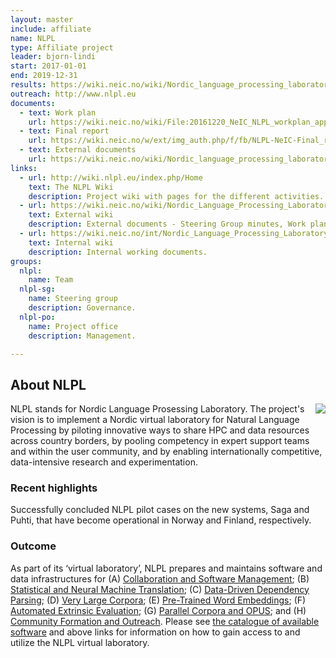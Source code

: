 ```yaml
---
layout: master
include: affiliate
name: NLPL
type: Affiliate project
leader: bjorn-lindi
start: 2017-01-01
end: 2019-12-31
results: https://wiki.neic.no/wiki/Nordic_language_processing_laboratory#Public_Documents
outreach: http://www.nlpl.eu
documents:
  - text: Work plan
    url: https://wiki.neic.no/wiki/File:20161220_NeIC_NLPL_workplan_approved.pdf
  - text: Final report
    url: https://wiki.neic.no/w/ext/img_auth.php/f/fb/NLPL-NeIC-Final_report.pdf
  - text: External documents
    url: https://wiki.neic.no/wiki/Nordic_language_processing_laboratory
links:
  - url: http://wiki.nlpl.eu/index.php/Home
    text: The NLPL Wiki
    description: Project wiki with pages for the different activities.
  - url: https://wiki.neic.no/wiki/Nordic_Language_Processing_Laboratory
    text: External wiki
    description: External documents - Steering Group minutes, Work plan. 
  - url: https://wiki.neic.no/int/Nordic_Language_Processing_Laboratory
    text: Internal wiki
    description: Internal working documents.
groups:
  nlpl:
    name: Team
  nlpl-sg:
    name: Steering group
    description: Governance.
  nlpl-po:
    name: Project office
    description: Management.

---
```


## About NLPL
<img class="normal" align="right" src="{% include baseurl %}/assets/images/NLPL_logo.jpeg">
NLPL stands for Nordic Language Prosessing Laboratory. The project's vision is to implement a Nordic virtual laboratory for Natural Language Processing by piloting innovative ways to share HPC and data resources across country borders, by pooling competency in expert support teams and within the user community, and by enabling internationally competitive, data-intensive research and experimentation.

### Recent highlights
Successfully concluded NLPL pilot cases on the new systems, Saga and Puhti, that have become operational in Norway and Finland, respectively.

### Outcome
As part of its ‘virtual laboratory’, NLPL prepares and maintains software and data infrastructures for (A) [Collaboration and Software Management](http://wiki.nlpl.eu/index.php/Infrastructure/home); (B) [Statistical and Neural Machine Translation](http://wiki.nlpl.eu/index.php/Translation/home); (C) [Data-Driven Dependency Parsing](http://wiki.nlpl.eu/index.php/Parsing/home); (D) [Very Large Corpora](http://wiki.nlpl.eu/index.php/Corpora/home); (E) [Pre-Trained Word Embeddings](http://wiki.nlpl.eu/index.php/Vectors/home); (F) [Automated Extrinsic Evaluation](http://wiki.nlpl.eu/index.php/Evaluation/home); (G) [Parallel Corpora and OPUS](http://wiki.nlpl.eu/index.php/Corpora/OPUS); and (H) [Community Formation and Outreach](http://wiki.nlpl.eu/index.php/Community/home). Please see [the catalogue of available software](http://wiki.nlpl.eu/index.php/Infrastructure/software/catalogue) and above links for information on how to gain access to and utilize the NLPL virtual laboratory.

